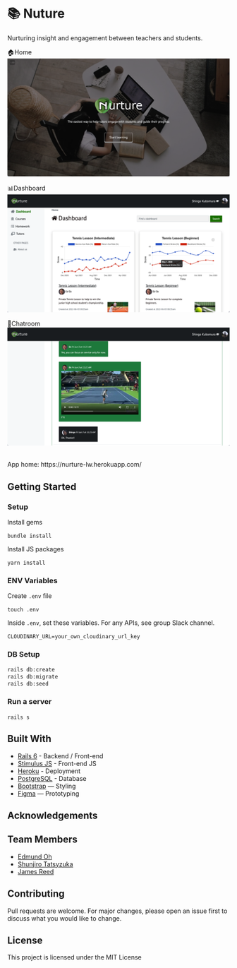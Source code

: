 # 📚 Nuture
Nurturing insight and engagement between teachers and students.
<br>

🏠Home
![Home](/app/assets/images/Nurture_home.png "Optional title")

📊Dashboard
![Dashboard](/app/assets/images/Nurture_dashboard.png "Optional title")

💬Chatroom
![Chatroom](/app/assets/images/Nurture_chatroom.png "Optional title")

<br>
App home: https://nurture-lw.herokuapp.com/


## Getting Started
### Setup

Install gems
```
bundle install
```
Install JS packages
```
yarn install
```

### ENV Variables
Create `.env` file
```
touch .env
```
Inside `.env`, set these variables. For any APIs, see group Slack channel.
```
CLOUDINARY_URL=your_own_cloudinary_url_key
```

### DB Setup
```
rails db:create
rails db:migrate
rails db:seed
```

### Run a server
```
rails s
```

## Built With
- [Rails 6](https://guides.rubyonrails.org/) - Backend / Front-end
- [Stimulus JS](https://stimulus.hotwired.dev/) - Front-end JS
- [Heroku](https://heroku.com/) - Deployment
- [PostgreSQL](https://www.postgresql.org/) - Database
- [Bootstrap](https://getbootstrap.com/) — Styling
- [Figma](https://www.figma.com) — Prototyping

## Acknowledgements


## Team Members
- [Edmund Oh](https://github.com/Edzandpieces)
- [Shunjiro Tatsyzuka](https://www.linkedin.com/in/syatsuzuka/)
- [James Reed](https://github.com/Jimreed91)

## Contributing
Pull requests are welcome. For major changes, please open an issue first to discuss what you would like to change.

## License
This project is licensed under the MIT License
